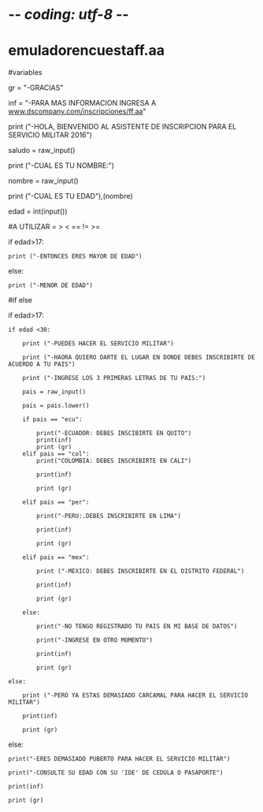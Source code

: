 # -*- coding: utf-8 -*-

# emuladorencuestaff.aa

#variables

gr = "-GRACIAS"

inf = "-PARA MAS INFORMACION INGRESA A www.dscompany.com/inscripciones/ff.aa"

print ("-HOLA, BIENVENIDO AL ASISTENTE DE INSCRIPCION PARA EL SERVICIO MILITAR 2016")

saludo = raw_input()

print ("-CUAL ES TU NOMBRE:")

nombre = raw_input()

print ("-CUAL ES TU EDAD"),(nombre)

edad = int(input())

#A UTILIZAR = > < == != >=

if edad>17:

    print ("-ENTONCES ERES MAYOR DE EDAD")
    
else:

    print ("-MENOR DE EDAD")
    
#if else

if edad>17:

    if edad <30:
    
        print ("-PUEDES HACER EL SERVICIO MILITAR")
        
        print ("-HAORA QUIERO DARTE EL LUGAR EN DONDE DEBES INSCRIBIRTE DE ACUERDO A TU PAIS")
        
        print ("-INGRESE LOS 3 PRIMERAS LETRAS DE TU PAIS:")
        
        pais = raw_input()
        
        pais = pais.lower()
        
        if pais == "ecu":
        
            print("-ECUADOR: DEBES INSCIBIRTE EN QUITO")
            print(inf)
            print (gr)
        elif pais == "col":
            print("COLOMBIA: DEBES INSCRIBIRTE EN CALI")
            
            print(inf)
            
            print (gr)
            
        elif pais == "per":
        
            print("-PERU:.DEBES INSCRIBIRTE EN LIMA")
            
            print(inf)
            
            print (gr)
            
        elif pais == "mex":
        
            print ("-MEXICO: DEBES INSCRIBIRTE EN EL DISTRITO FEDERAL")
            
            print(inf)
            
            print (gr)
          
        else:
        
            print("-NO TENGO REGISTRADO TU PAIS EN MI BASE DE DATOS")
            
            print("-INGRESE EN OTRO MOMENTO")
            
            print(inf)
            
            print (gr)
            
    else:
    
        print ("-PERO YA ESTAS DEMASIADO CARCAMAL PARA HACER EL SERVICIO MILITAR")
        
        print(inf)
        
        print (gr)

else:

    print("-ERES DEMASIADO PUBERTO PARA HACER EL SERVICIO MILITAR")
    
    print("-CONSULTE SU EDAD CON SU 'IDE' DE CEDULA O PASAPORTE")
    
    print(inf)
    
    print (gr)
